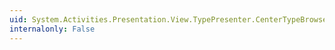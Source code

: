 ```yaml
---
uid: System.Activities.Presentation.View.TypePresenter.CenterTypeBrowserDialogProperty
internalonly: False
---
```

